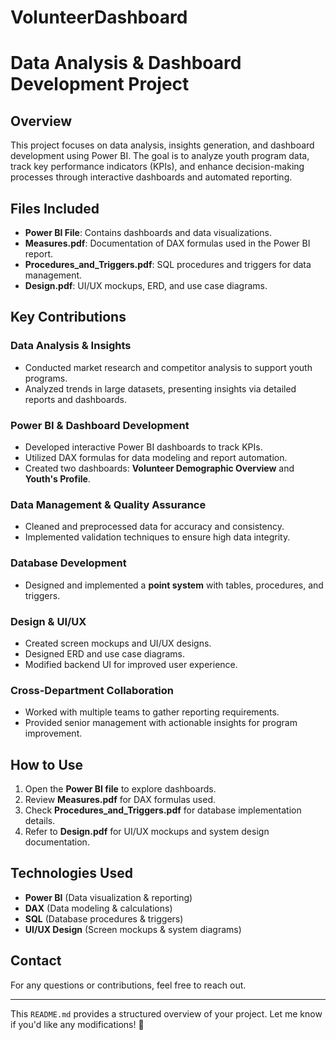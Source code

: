 # VolunteerDashboard

# Data Analysis & Dashboard Development Project

## Overview
This project focuses on data analysis, insights generation, and dashboard development using Power BI. The goal is to analyze youth program data, track key performance indicators (KPIs), and enhance decision-making processes through interactive dashboards and automated reporting.

## Files Included
- **Power BI File**: Contains dashboards and data visualizations.
- **Measures.pdf**: Documentation of DAX formulas used in the Power BI report.
- **Procedures_and_Triggers.pdf**: SQL procedures and triggers for data management.
- **Design.pdf**: UI/UX mockups, ERD, and use case diagrams.

## Key Contributions

### Data Analysis & Insights
- Conducted market research and competitor analysis to support youth programs.
- Analyzed trends in large datasets, presenting insights via detailed reports and dashboards.

### Power BI & Dashboard Development
- Developed interactive Power BI dashboards to track KPIs.
- Utilized DAX formulas for data modeling and report automation.
- Created two dashboards: **Volunteer Demographic Overview** and **Youth's Profile**.

### Data Management & Quality Assurance
- Cleaned and preprocessed data for accuracy and consistency.
- Implemented validation techniques to ensure high data integrity.

### Database Development
- Designed and implemented a **point system** with tables, procedures, and triggers.

### Design & UI/UX
- Created screen mockups and UI/UX designs.
- Designed ERD and use case diagrams.
- Modified backend UI for improved user experience.

### Cross-Department Collaboration
- Worked with multiple teams to gather reporting requirements.
- Provided senior management with actionable insights for program improvement.

## How to Use
1. Open the **Power BI file** to explore dashboards.
2. Review **Measures.pdf** for DAX formulas used.
3. Check **Procedures_and_Triggers.pdf** for database implementation details.
4. Refer to **Design.pdf** for UI/UX mockups and system design documentation.

## Technologies Used
- **Power BI** (Data visualization & reporting)
- **DAX** (Data modeling & calculations)
- **SQL** (Database procedures & triggers)
- **UI/UX Design** (Screen mockups & system diagrams)

## Contact
For any questions or contributions, feel free to reach out.

---

This `README.md` provides a structured overview of your project. Let me know if you'd like any modifications! 🚀
